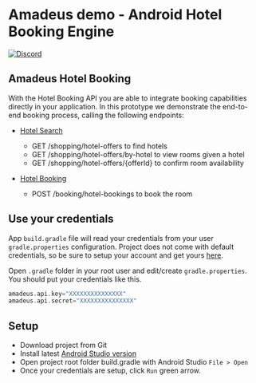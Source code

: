 # Amadeus demo - Android Hotel Booking Engine

[![Discord](https://img.shields.io/discord/696822960023011329?label=&logo=discord&logoColor=ffffff&color=7389D8&labelColor=6A7EC2)](https://discord.gg/cVrFBqx)

## Amadeus Hotel Booking

With the Hotel Booking API you are able to integrate booking capabilities directly in your application. In this prototype we demonstrate the end-to-end booking process, calling the following endpoints:

* [Hotel Search](https://developers.amadeus.com/self-service/category/hotel/api-doc/hotel-search/api-reference)
  * GET /shopping/hotel-offers to find hotels
  * GET /shopping/hotel-offers/by-hotel to view rooms given a hotel
  * GET /shopping/hotel-offers/{offerId} to confirm room availability

* [Hotel Booking](https://developers.amadeus.com/self-service/category/hotel/api-doc/hotel-booking/api-reference)
  * POST /booking/hotel-bookings to book the room

## Use your credentials

App `build.gradle` file will read your credentials from your user `gradle.properties` configuration. Project does not come with default credentials, so be sure to setup your account and get yours [here](https://developers.amadeus.com/get-started/get-started-with-self-service-apis-335).

Open `.gradle` folder in your root user and edit/create `gradle.properties`. You should put your credentials like this.

```gradle
amadeus.api.key="XXXXXXXXXXXXXXX"
amadeus.api.secret="XXXXXXXXXXXXXXX"
```

## Setup

* Download project from Git
* Install latest [Android Studio version](https://developer.android.com/studio)
* Open project root folder build.gradle with Android Studio `File > Open`
* Once your credentials are setup, click `Run` green arrow.
